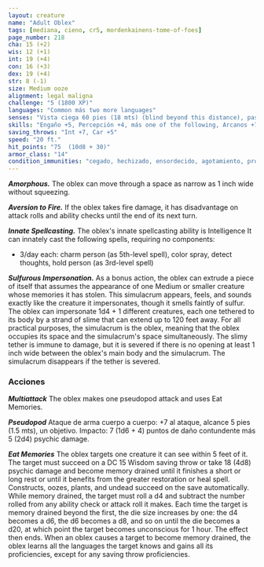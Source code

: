 ```yaml
---
layout: creature
name: "Adult Oblex"
tags: [mediana, cieno, cr5, mordenkainens-tome-of-foes]
page_number: 218
cha: 15 (+2)
wis: 12 (+1)
int: 19 (+4)
con: 16 (+3)
dex: 19 (+4)
str: 8 (-1)
size: Medium ooze
alignment: legal maligna
challenge: "5 (1800 XP)"
languages: "Common más two more languages"
senses: "Vista ciega 60 pies (18 mts) (blind beyond this distance), passive Perception 14"
skills: "Engaño +5, Percepción +4, más one of the following, Arcanos +7, Historia +7, Nature +7, or Religión +7"
saving_throws: "Int +7, Car +5"
speed: "20 ft."
hit_points: "75  (10d8 + 30)"
armor_class: "14"
condition_immunities: "cegado, hechizado, ensordecido, agotamiento, prone"
---
```


***Amorphous.*** The oblex can move through a space as narrow as 1 inch wide without squeezing.

***Aversion to Fire.*** If the oblex takes fire damage, it has disadvantage on attack rolls and ability checks until the end of its next turn.

***Innate Spellcasting.*** The oblex's innate spellcasting ability is Intelligence It can innately cast the following spells, requiring no components:
* 3/day each: charm person (as 5th-level spell), color spray, detect thoughts, hold person (as 3rd-level spell)

***Sulfurous Impersonation.*** As a bonus action, the oblex can extrude a piece of itself that assumes the appearance of one Medium or smaller creature whose memories it has stolen. This simulacrum appears, feels, and sounds exactly like the creature it impersonates, though it smells faintly of sulfur. The oblex can impersonate 1d4 + 1 different creatures, each one tethered to its body by a strand of slime that can extend up to 120 feet away. For all practical purposes, the simulacrum is the oblex, meaning that the oblex occupies its space and the simulacrum's space simultaneously. The slimy tether is immune to damage, but it is severed if there is no opening at least 1 inch wide between the oblex's main body and the simulacrum. The simulacrum disappears if the tether is severed.

### Acciones

***Multiattack*** The oblex makes one pseudopod attack and uses Eat Memories.

***Pseudopod*** Ataque de arma cuerpo a cuerpo: +7 al ataque, alcance 5 pies (1.5 mts), un objetivo. Impacto: 7 (1d6 + 4) puntos de daño contundente más 5 (2d4) psychic damage.

***Eat Memories*** The oblex targets one creature it can see within 5 feet of it. The target must succeed on a DC 15 Wisdom saving throw or take 18 (4d8) psychic damage and become memory drained until it finishes a short or long rest or until it benefits from the greater restoration or heal spell. Constructs, oozes, plants, and undead succeed on the save automatically.
While memory drained, the target must roll a d4 and subtract the number rolled from any ability check or attack roll it makes. Each time the target is memory drained beyond the first, the die size increases by one: the d4 becomes a d6, the d6 becomes a d8, and so on until the die becomes a d20, at which point the target becomes unconscious for 1 hour. The effect then ends.
When an oblex causes a target to become memory drained, the oblex learns all the languages the target knows and gains all its proficiencies, except for any saving throw proficiencies.